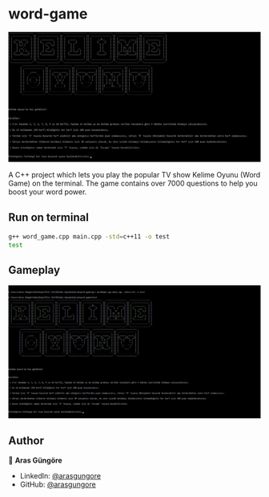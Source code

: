 # word-game

<p align="center">
    <img alt="Screenshot" src="https://github.com/arasgungore/word-game/blob/main/Screenshots/title_screen.jpg" width="1000">
</p>

A C++ project which lets you play the popular TV show Kelime Oyunu (Word Game) on the terminal. The game contains over 7000 questions to help you boost your word power.



## Run on terminal

```sh
g++ word_game.cpp main.cpp -std=c++11 -o test
test
```



## Gameplay

<p align="center">
    <img alt="Screenshot" src="https://github.com/arasgungore/word-game/blob/main/Screenshots/gameplay.gif" width="1000">
</p>



## Author

👤 **Aras Güngöre**

* LinkedIn: [@arasgungore](https://www.linkedin.com/in/arasgungore)
* GitHub: [@arasgungore](https://github.com/arasgungore)
